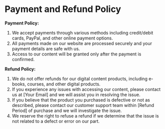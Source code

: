 # Payment and Refund Policy

**Payment Policy:**

1. We accept payments through various methods including credit/debit cards, PayPal, and other online payment options.
2. All payments made on our website are processed securely and your payment details are safe with us.
3. Access to our content will be granted only after the payment is confirmed.

**Refund Policy:**

1. We do not offer refunds for our digital content products, including e-books, courses, and other digital products.
2. If you experience any issues with accessing our content, please contact us at [Your Email] and we will assist you in resolving the issue.
3. If you believe that the product you purchased is defective or not as described, please contact our customer support team within [Refund Period] of purchase and we will investigate the issue.
4. We reserve the right to refuse a refund if we determine that the issue is not related to a defect or error on our part.
